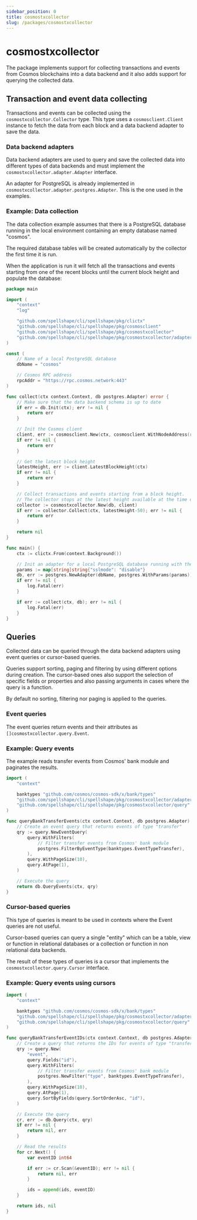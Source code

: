 ```yaml
---
sidebar_position: 0
title: cosmostxcollector
slug: /packages/cosmostxcollector
---
```


# cosmostxcollector

The package implements support for collecting transactions and events from Cosmos blockchains
into a data backend and it also adds support for querying the collected data.

## Transaction and event data collecting

Transactions and events can be collected using the `cosmostxcollector.Collector` type. This
type uses a `cosmosclient.Client` instance to fetch the data from each block and a data backend
adapter to save the data.

### Data backend adapters

Data backend adapters are used to query and save the collected data into different types of data
backends and must implement the `cosmostxcollector.adapter.Adapter` interface.

An adapter for PostgreSQL is already implemented in `cosmostxcollector.adapter.postgres.Adapter`.
This is the one used in the examples.

### Example: Data collection

The data collection example assumes that there is a PostgreSQL database running in the local
environment containing an empty database named "cosmos".

The required database tables will be created automatically by the collector the first time it is run.

When the application is run it will fetch all the transactions and events starting from one of the
recent blocks until the current block height and populate the database:

```go
package main

import (
	"context"
	"log"

	"github.com/spellshape/cli/spellshape/pkg/clictx"
	"github.com/spellshape/cli/spellshape/pkg/cosmosclient"
	"github.com/spellshape/cli/spellshape/pkg/cosmostxcollector"
	"github.com/spellshape/cli/spellshape/pkg/cosmostxcollector/adapter/postgres"
)

const (
	// Name of a local PostgreSQL database
	dbName = "cosmos"

	// Cosmos RPC address
	rpcAddr = "https://rpc.cosmos.network:443"
)

func collect(ctx context.Context, db postgres.Adapter) error {
	// Make sure that the data backend schema is up to date
	if err = db.Init(ctx); err != nil {
		return err
	}

	// Init the Cosmos client
	client, err := cosmosclient.New(ctx, cosmosclient.WithNodeAddress(rpcAddr))
	if err != nil {
		return err
	}

	// Get the latest block height
	latestHeight, err := client.LatestBlockHeight(ctx)
	if err != nil {
		return err
	}

	// Collect transactions and events starting from a block height.
	// The collector stops at the latest height available at the time of the call.
	collector := cosmostxcollector.New(db, client)
	if err := collector.Collect(ctx, latestHeight-50); err != nil {
		return err
	}

	return nil
}

func main() {
	ctx := clictx.From(context.Background())

	// Init an adapter for a local PostgreSQL database running with the default values
	params := map[string]string{"sslmode": "disable"}
	db, err := postgres.NewAdapter(dbName, postgres.WithParams(params))
	if err != nil {
		log.Fatal(err)
	}

	if err := collect(ctx, db); err != nil {
		log.Fatal(err)
	}
}
```

## Queries

Collected data can be queried through the data backend adapters using event queries or
cursor-based queries.

Queries support sorting, paging and filtering by using different options during creation.
The cursor-based ones also support the selection of specific fields or properties and also
passing arguments in cases where the query is a function.

By default no sorting, filtering nor paging is applied to the queries.

### Event queries

The event queries return events and their attributes as `[]cosmostxcollector.query.Event`.

### Example: Query events

The example reads transfer events from Cosmos' bank module and paginates the results.

```go
import (
	"context"

	banktypes "github.com/cosmos/cosmos-sdk/x/bank/types"
	"github.com/spellshape/cli/spellshape/pkg/cosmostxcollector/adapter/postgres"
	"github.com/spellshape/cli/spellshape/pkg/cosmostxcollector/query"
)

func queryBankTransferEvents(ctx context.Context, db postgres.Adapter) ([]query.Event, error) {
	// Create an event query that returns events of type "transfer"
	qry := query.NewEventQuery(
		query.WithFilters(
			// Filter transfer events from Cosmos' bank module
			postgres.FilterByEventType(banktypes.EventTypeTransfer),
		),
		query.WithPageSize(10),
		query.AtPage(1),
	)

	// Execute the query
	return db.QueryEvents(ctx, qry)
}
```

### Cursor-based queries

This type of queries is meant to be used in contexts where the Event queries are not
useful.

Cursor-based queries can query a single "entity" which can be a table, view or function
in relational databases or a collection or function in non relational data backends.

The result of these types of queries is a cursor that implements the `cosmostxcollector.query.Cursor`
interface.

### Example: Query events using cursors

```go
import (
	"context"

	banktypes "github.com/cosmos/cosmos-sdk/x/bank/types"
	"github.com/spellshape/cli/spellshape/pkg/cosmostxcollector/adapter/postgres"
	"github.com/spellshape/cli/spellshape/pkg/cosmostxcollector/query"
)

func queryBankTransferEventIDs(ctx context.Context, db postgres.Adapter) (ids []int64, err error) {
	// Create a query that returns the IDs for events of type "transfer"
	qry := query.New(
		"event",
		query.Fields("id"),
		query.WithFilters(
			// Filter transfer events from Cosmos' bank module
			postgres.NewFilter("type", banktypes.EventTypeTransfer),
		),
		query.WithPageSize(10),
		query.AtPage(1),
		query.SortByFields(query.SortOrderAsc, "id"),
	)

	// Execute the query
	cr, err := db.Query(ctx, qry)
	if err != nil {
		return nil, err
	}

	// Read the results
	for cr.Next() {
		var eventID int64

		if err := cr.Scan(&eventID); err != nil {
			return nil, err
		}

		ids = append(ids, eventID)
	}

	return ids, nil
}
```
